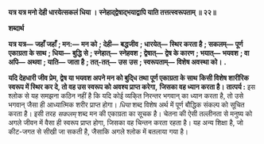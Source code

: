 **यत्र यत्र मनो देही धारयेत्सकलं धिया ।** **स्नेहाद्द्वेषाद्भयाद्वापि याति तत्तत्स्वरूपताम् ॥ २२॥** 

**शब्दार्थ** 

**यत्र यत्र—** **जहाँ जहाँ** **; मन:—** **मन को** **; देही—** **बद्धजीव** **; धारयेत्—** **स्थिर करता है** **; सकलम्—** **पूर्ण एकाग्रता के साथ** **; धिया—** **बुद्धि से** **; स्नेहात्—** **स्नेहवश** **; द्वेषात्—** **द्वेष के कारण** **; भयात्—** **भयवश** **; वा अपि—** **अथवा** **; याति—** **जाता है** **; तत्-तत्—** **उस** **उस** **; स्वरूपताम्—** **विशेष अवस्था को।** **.** 

**यदि देहधारी जीव प्रेम, द्वेष या भयवश अपने मन को बुदि्ध तथा पूर्ण एकाग्रता के साथ** **किसी विशेष शारीरिक स्वरूप में स्थिर कर दे, तो वह उस स्वरूप को अवश्य प्राप्त करेगा,** **जिसका वह ध्यान करता है।** **तात्पर्य :** इस श्लोक से यह समझना कठिन नहीं है कि यदि कोई व्यकि्त निरन्तर भगवान् का ध्यान करता है, तो उसे भगवान् जैसा ही आध्यात्मिक शरीर प्राप्त होगा। *धिया* शब्द विशेष अर्थ में पूर्ण बौद्धिक संकल्प को सूचित करता है। इसी तरह *सकलम्* शब्द मन की एकाग्रता का सूचक है। चेतना की ऐसी तल्लीनता से मनुष्य को अगले जीवन में वैसा ही स्वरूप प्राप्त होगा, जिसका वह चिन्तन करता रहता है। यह अन्य शिक्षा है, जो कीट-जगत से सीखी जा सकती है, जैसाकि अगले श्लोक में बतलाया गया है।  